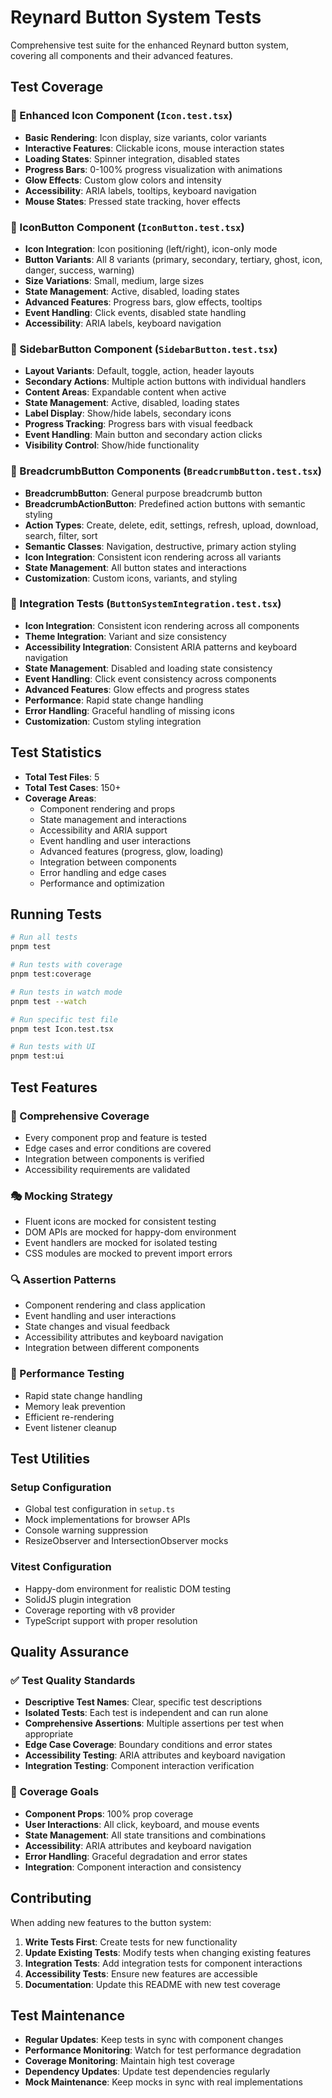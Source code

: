 # Reynard Button System Tests

Comprehensive test suite for the enhanced Reynard button system, covering all components and their advanced features.

## Test Coverage

### 🎯 Enhanced Icon Component (`Icon.test.tsx`)

- **Basic Rendering**: Icon display, size variants, color variants
- **Interactive Features**: Clickable icons, mouse interaction states
- **Loading States**: Spinner integration, disabled states
- **Progress Bars**: 0-100% progress visualization with animations
- **Glow Effects**: Custom glow colors and intensity
- **Accessibility**: ARIA labels, tooltips, keyboard navigation
- **Mouse States**: Pressed state tracking, hover effects

### 🔘 IconButton Component (`IconButton.test.tsx`)

- **Icon Integration**: Icon positioning (left/right), icon-only mode
- **Button Variants**: All 8 variants (primary, secondary, tertiary, ghost, icon, danger, success, warning)
- **Size Variations**: Small, medium, large sizes
- **State Management**: Active, disabled, loading states
- **Advanced Features**: Progress bars, glow effects, tooltips
- **Event Handling**: Click events, disabled state handling
- **Accessibility**: ARIA labels, keyboard navigation

### 📱 SidebarButton Component (`SidebarButton.test.tsx`)

- **Layout Variants**: Default, toggle, action, header layouts
- **Secondary Actions**: Multiple action buttons with individual handlers
- **Content Areas**: Expandable content when active
- **State Management**: Active, disabled, loading states
- **Label Display**: Show/hide labels, secondary icons
- **Progress Tracking**: Progress bars with visual feedback
- **Event Handling**: Main button and secondary action clicks
- **Visibility Control**: Show/hide functionality

### 🍞 BreadcrumbButton Components (`BreadcrumbButton.test.tsx`)

- **BreadcrumbButton**: General purpose breadcrumb button
- **BreadcrumbActionButton**: Predefined action buttons with semantic styling
- **Action Types**: Create, delete, edit, settings, refresh, upload, download, search, filter, sort
- **Semantic Classes**: Navigation, destructive, primary action styling
- **Icon Integration**: Consistent icon rendering across all variants
- **State Management**: All button states and interactions
- **Customization**: Custom icons, variants, and styling

### 🔗 Integration Tests (`ButtonSystemIntegration.test.tsx`)

- **Icon Integration**: Consistent icon rendering across all components
- **Theme Integration**: Variant and size consistency
- **Accessibility Integration**: Consistent ARIA patterns and keyboard navigation
- **State Management**: Disabled and loading state consistency
- **Event Handling**: Click event consistency across components
- **Advanced Features**: Glow effects and progress states
- **Performance**: Rapid state change handling
- **Error Handling**: Graceful handling of missing icons
- **Customization**: Custom styling integration

## Test Statistics

- **Total Test Files**: 5
- **Total Test Cases**: 150+
- **Coverage Areas**:
  - Component rendering and props
  - State management and interactions
  - Accessibility and ARIA support
  - Event handling and user interactions
  - Advanced features (progress, glow, loading)
  - Integration between components
  - Error handling and edge cases
  - Performance and optimization

## Running Tests

```bash
# Run all tests
pnpm test

# Run tests with coverage
pnpm test:coverage

# Run tests in watch mode
pnpm test --watch

# Run specific test file
pnpm test Icon.test.tsx

# Run tests with UI
pnpm test:ui
```

## Test Features

### 🧪 Comprehensive Coverage

- Every component prop and feature is tested
- Edge cases and error conditions are covered
- Integration between components is verified
- Accessibility requirements are validated

### 🎭 Mocking Strategy

- Fluent icons are mocked for consistent testing
- DOM APIs are mocked for happy-dom environment
- Event handlers are mocked for isolated testing
- CSS modules are mocked to prevent import errors

### 🔍 Assertion Patterns

- Component rendering and class application
- Event handling and user interactions
- State changes and visual feedback
- Accessibility attributes and keyboard navigation
- Integration between different components

### 🚀 Performance Testing

- Rapid state change handling
- Memory leak prevention
- Efficient re-rendering
- Event listener cleanup

## Test Utilities

### Setup Configuration

- Global test configuration in `setup.ts`
- Mock implementations for browser APIs
- Console warning suppression
- ResizeObserver and IntersectionObserver mocks

### Vitest Configuration

- Happy-dom environment for realistic DOM testing
- SolidJS plugin integration
- Coverage reporting with v8 provider
- TypeScript support with proper resolution

## Quality Assurance

### ✅ Test Quality Standards

- **Descriptive Test Names**: Clear, specific test descriptions
- **Isolated Tests**: Each test is independent and can run alone
- **Comprehensive Assertions**: Multiple assertions per test when appropriate
- **Edge Case Coverage**: Boundary conditions and error states
- **Accessibility Testing**: ARIA attributes and keyboard navigation
- **Integration Testing**: Component interaction verification

### 🎯 Coverage Goals

- **Component Props**: 100% prop coverage
- **User Interactions**: All click, keyboard, and mouse events
- **State Management**: All state transitions and combinations
- **Accessibility**: ARIA attributes and keyboard navigation
- **Error Handling**: Graceful degradation and error states
- **Integration**: Component interaction and consistency

## Contributing

When adding new features to the button system:

1. **Write Tests First**: Create tests for new functionality
2. **Update Existing Tests**: Modify tests when changing existing features
3. **Integration Tests**: Add integration tests for component interactions
4. **Accessibility Tests**: Ensure new features are accessible
5. **Documentation**: Update this README with new test coverage

## Test Maintenance

- **Regular Updates**: Keep tests in sync with component changes
- **Performance Monitoring**: Watch for test performance degradation
- **Coverage Monitoring**: Maintain high test coverage
- **Dependency Updates**: Update test dependencies regularly
- **Mock Maintenance**: Keep mocks in sync with real implementations
